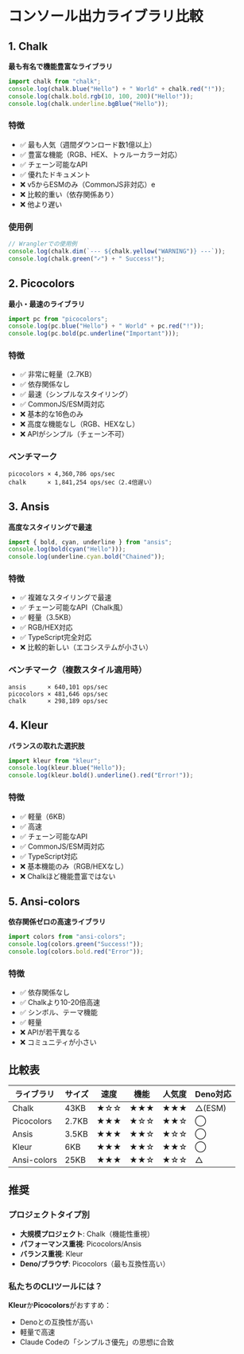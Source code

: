 # コンソール出力ライブラリ比較

## 1. Chalk

**最も有名で機能豊富なライブラリ**

```javascript
import chalk from "chalk";
console.log(chalk.blue("Hello") + " World" + chalk.red("!"));
console.log(chalk.bold.rgb(10, 100, 200)("Hello!"));
console.log(chalk.underline.bgBlue("Hello"));
```

### 特徴

- ✅ 最も人気（週間ダウンロード数1億以上）
- ✅ 豊富な機能（RGB、HEX、トゥルーカラー対応）
- ✅ チェーン可能なAPI
- ✅ 優れたドキュメント
- ❌ v5からESMのみ（CommonJS非対応）e
- ❌ 比較的重い（依存関係あり）
- ❌ 他より遅い

### 使用例

```javascript
// Wranglerでの使用例
console.log(chalk.dim(`--- ${chalk.yellow("WARNING")} ---`));
console.log(chalk.green("✓") + " Success!");
```

## 2. Picocolors

**最小・最速のライブラリ**

```javascript
import pc from "picocolors";
console.log(pc.blue("Hello") + " World" + pc.red("!"));
console.log(pc.bold(pc.underline("Important")));
```

### 特徴

- ✅ 非常に軽量（2.7KB）
- ✅ 依存関係なし
- ✅ 最速（シンプルなスタイリング）
- ✅ CommonJS/ESM両対応
- ❌ 基本的な16色のみ
- ❌ 高度な機能なし（RGB、HEXなし）
- ❌ APIがシンプル（チェーン不可）

### ベンチマーク

```
picocolors × 4,360,786 ops/sec
chalk      × 1,841,254 ops/sec（2.4倍遅い）
```

## 3. Ansis

**高度なスタイリングで最速**

```javascript
import { bold, cyan, underline } from "ansis";
console.log(bold(cyan("Hello")));
console.log(underline.cyan.bold("Chained"));
```

### 特徴

- ✅ 複雑なスタイリングで最速
- ✅ チェーン可能なAPI（Chalk風）
- ✅ 軽量（3.5KB）
- ✅ RGB/HEX対応
- ✅ TypeScript完全対応
- ❌ 比較的新しい（エコシステムが小さい）

### ベンチマーク（複数スタイル適用時）

```
ansis      × 640,101 ops/sec
picocolors × 481,646 ops/sec 
chalk      × 298,189 ops/sec
```

## 4. Kleur

**バランスの取れた選択肢**

```javascript
import kleur from "kleur";
console.log(kleur.blue("Hello"));
console.log(kleur.bold().underline().red("Error!"));
```

### 特徴

- ✅ 軽量（6KB）
- ✅ 高速
- ✅ チェーン可能なAPI
- ✅ CommonJS/ESM両対応
- ✅ TypeScript対応
- ❌ 基本機能のみ（RGB/HEXなし）
- ❌ Chalkほど機能豊富ではない

## 5. Ansi-colors

**依存関係ゼロの高速ライブラリ**

```javascript
import colors from "ansi-colors";
console.log(colors.green("Success!"));
console.log(colors.bold.red("Error"));
```

### 特徴

- ✅ 依存関係なし
- ✅ Chalkより10-20倍高速
- ✅ シンボル、テーマ機能
- ✅ 軽量
- ❌ APIが若干異なる
- ❌ コミュニティが小さい

## 比較表

| ライブラリ  | サイズ | 速度 | 機能 | 人気度 | Deno対応 |
| ----------- | ------ | ---- | ---- | ------ | -------- |
| Chalk       | 43KB   | ★☆☆  | ★★★  | ★★★    | △(ESM)   |
| Picocolors  | 2.7KB  | ★★★  | ★☆☆  | ★★☆    | ◯        |
| Ansis       | 3.5KB  | ★★★  | ★★☆  | ★☆☆    | ◯        |
| Kleur       | 6KB    | ★★★  | ★★☆  | ★★☆    | ◯        |
| Ansi-colors | 25KB   | ★★★  | ★★☆  | ★☆☆    | △        |

## 推奨

### プロジェクトタイプ別

- **大規模プロジェクト**: Chalk（機能性重視）
- **パフォーマンス重視**: Picocolors/Ansis
- **バランス重視**: Kleur
- **Deno/ブラウザ**: Picocolors（最も互換性高い）

### 私たちのCLIツールには？

**Kleur**か**Picocolors**がおすすめ：

- Denoとの互換性が高い
- 軽量で高速
- Claude Codeの「シンプルさ優先」の思想に合致
